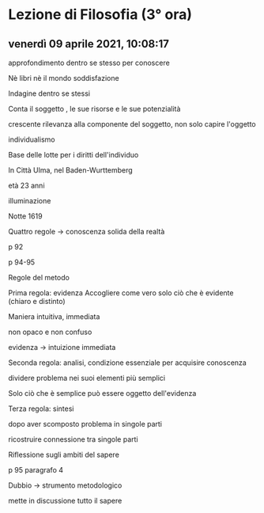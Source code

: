 # Lezione di Filosofia (3° ora)

## venerdì 09 aprile 2021, 10:08:17



approfondimento dentro se stesso per conoscere





Nè libri nè il mondo soddisfazione



Indagine dentro se stessi



Conta il soggetto , le sue risorse e le sue potenzialità



crescente rilevanza alla componente del soggetto, non solo capire l'oggetto



individualismo



Base delle lotte per i diritti dell'individuo





In Città Ulma, nel Baden-Wurttemberg

età 23 anni

illuminazione



Notte 1619



Quattro regole -> conoscenza solida della realtà



p 92

p 94-95



Regole del metodo



Prima regola: evidenza
Accogliere come vero solo ciò che è evidente (chiaro e distinto)



Maniera intuitiva, immediata

non opaco e non confuso



evidenza -> intuizione immediata

Seconda regola: analisi, condizione essenziale per acquisire conoscenza

dividere problema nei suoi elementi più semplici



Solo ciò che è semplice può essere oggetto dell'evidenza



Terza regola: sintesi

dopo aver scomposto problema in singole parti 

ricostruire connessione tra singole parti





Riflessione sugli ambiti del sapere

p 95 paragrafo 4



Dubbio -> strumento metodologico

mette in discussione tutto il sapere